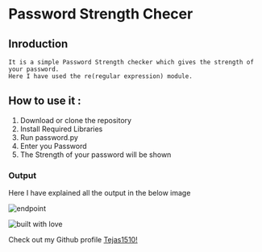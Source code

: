 # Password Strength Checer

## Inroduction
```
It is a simple Password Strength checker which gives the strength of your password.
Here I have used the re(regular expression) module.
```
## How to use it :
1. Download or clone the repository
2. Install Required Libraries
3. Run password.py
4. Enter you Password
5. The Strength of your password will be shown

### Output
Here I have explained all the output in the below image

![endpoint](https://github.com/Tejas1510/hacking-tools-scripts/blob/password/Python/PasswordStrenght/images/image1.png)

![built with love](https://forthebadge.com/images/badges/built-with-love.svg)

Check out my Github profile [Tejas1510!](https://github.com/Tejas1510)
